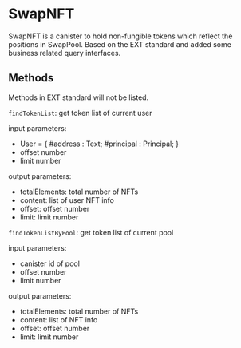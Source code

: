 # SwapNFT

SwapNFT is a canister to hold non-fungible tokens which reflect the positions in SwapPool. Based on the EXT standard and added some business related query interfaces.

## Methods

Methods in EXT standard will not be listed.

`findTokenList`: get token list of current user

input parameters:
- User = { #address : Text; #principal : Principal; }
- offset number
- limit number

output parameters: 
- totalElements: total number of NFTs
- content: list of user NFT info
- offset: offset number
- limit: limit number

`findTokenListByPool`: get token list of current pool

input parameters:
- canister id of pool
- offset number
- limit number

output parameters: 
- totalElements: total number of NFTs
- content: list of NFT info
- offset: offset number
- limit: limit number